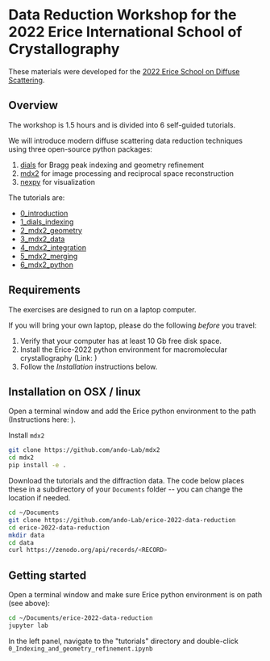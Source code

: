 # Data Reduction Workshop for the 2022 Erice International School of Crystallography

These materials were developed for the [2022 Erice School on Diffuse Scattering](https://crystalerice.org/2022/programme_ds.php).

## Overview

The workshop is 1.5 hours and is divided into 6 self-guided tutorials.

We will introduce modern diffuse scattering data reduction techniques using three open-source python packages:

1. [dials](https://dials.github.io/) for Bragg peak indexing and geometry refinement
2. [mdx2](https://github.com/ando-Lab/mdx2) for image processing and reciprocal space reconstruction
3. [nexpy](https://nexpy.github.io/nexpy/) for visualization

The tutorials are:

- [0_introduction](tutorials/0_Indexing_and_geometry_refinement.md)
- [1_dials_indexing](1_dials_indexing.ipynb)
- [2_mdx2_geometry](2_mdx2_geometry.ipynb)
- [3_mdx2_data](3_mdx2_data.ipynb)
- [4_mdx2_integration](4_mdx2_integration.ipynb)
- [5_mdx2_merging](5_mdx2_merging.ipynb)
- [6_mdx2_python](6_mdx2_python.ipynb)

## Requirements

The exercises are designed to run on a laptop computer.

If you will bring your own laptop, please do the following *before* you travel:

1. Verify that your computer has at least 10 Gb free disk space.
2. Install the Erice-2022 python environment for macromolecular crystallography (Link: <INSERT LINK HERE>)
3. Follow the *Installation* instructions below.

## Installation on OSX / linux

Open a terminal window and add the Erice python environment to the path (Instructions here: <INSERT LINK HERE>).

Install `mdx2`

```bash
git clone https://github.com/ando-Lab/mdx2
cd mdx2
pip install -e .
```

Download the tutorials and the diffraction data. The code below places these in a subdirectory of your `Documents` folder -- you can change the location if needed.

```bash
cd ~/Documents
git clone https://github.com/ando-Lab/erice-2022-data-reduction
cd erice-2022-data-reduction
mkdir data
cd data
curl https://zenodo.org/api/records/<RECORD>
```

## Getting started

Open a terminal window and make sure Erice python environment is on path (see above):

```bash
cd ~/Documents/erice-2022-data-reduction
jupyter lab
```

In the left panel, navigate to the "tutorials" directory and double-click `0_Indexing_and_geometry_refinement.ipynb`
